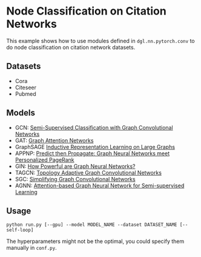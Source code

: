 # Node Classification on Citation Networks

This example shows how to use modules defined in `dgl.nn.pytorch.conv` to do node classification on
citation network datasets.

## Datasets

- Cora
- Citeseer
- Pubmed

## Models

- GCN: [Semi-Supervised Classification with Graph Convolutional Networks](https://arxiv.org/pdf/1609.02907)
- GAT: [Graph Attention Networks](https://arxiv.org/abs/1710.10903)
- GraphSAGE [Inductive Representation Learning on Large Graphs](https://cs.stanford.edu/people/jure/pubs/graphsage-nips17.pdf)
- APPNP: [Predict then Propagate: Graph Neural Networks meet Personalized PageRank](https://arxiv.org/pdf/1810.05997)
- GIN: [How Powerful are Graph Neural Networks?](https://arxiv.org/abs/1810.00826)
- TAGCN: [Topology Adaptive Graph Convolutional Networks](https://arxiv.org/abs/1710.10370)
- SGC: [Simplifying Graph Convolutional Networks](https://arxiv.org/abs/1902.07153)
- AGNN: [Attention-based Graph Neural Network for Semi-supervised Learning](https://arxiv.org/pdf/1803.03735.pdf)


## Usage

```
python run.py [--gpu] --model MODEL_NAME --dataset DATASET_NAME [--self-loop]
```

The hyperparameters might not be the optimal, you could specify them manually in `conf.py`.
